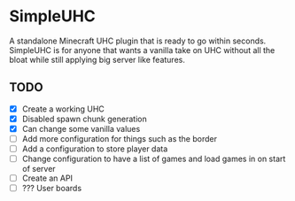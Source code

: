 # SimpleUHC
A standalone Minecraft UHC plugin that is ready to go within seconds. SimpleUHC is for anyone that wants a vanilla take on UHC without all the bloat while still applying big server like features.

## TODO

- [x] Create a working UHC
- [x] Disabled spawn chunk generation
- [x] Can change some vanilla values
- [ ] Add more configuration for things such as the border
- [ ] Add a configuration to store player data
- [ ] Change configuration to have a list of games and load games in on start of server
- [ ] Create an API
- [ ] ??? User boards
